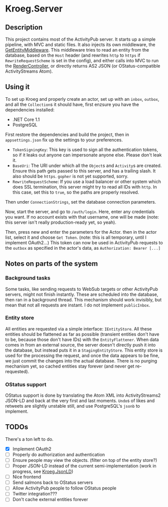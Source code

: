 # Kroeg.Server

## Description
This project contains most of the ActivityPub server. It starts up a simple pipeline, with MVC and static files. It also injects its own middleware, the [GetEntityMiddleware](Middleware/GetEntityMiddleware.cs).
This middleware tries to read an entity from the database, based on the `Host` header (and rewrites `http` to `https` if `RewriteRequestScheme` is set in the config), and either calls into MVC to run the [RenderController](Controllers/RenderController.cs), or directly returns AS2 JSON (or OStatus-compatible ActivityStreams Atom).

## Using it
To set up Kroeg and properly create an actor, set up with an `inbox`, `outbox`, and all the `Collection`s it should have, first enzsure you have the dependencies installed:

 - .NET Core 1.1
 - PostgreSQL

First restore the dependencies and build the project, then in `appsettings.json` fix up the settings to your preferences.

 - `TokenSigningKey`: This key is used to sign all the authentication tokens, so if it leaks out anyone can impersonate anyone else. Please don't leak it.
 - `BaseUri`: The URI under which all the `Object`s and `Activity`s are created. Ensure this path gets passed to this server, and has a trailing slash. It also should be `https`. `gopher` is not yet supported, sorry.
 - `RewriteRequestScheme`: If you use a load balancer or other system which does SSL termination, this server might try to read all IDs with `http`. In this case, set this to `true`, so the paths are properly resolved.

Then under `ConnectionStrings`, set the database connection parameters.

Now, start the server, and go to `/auth/login`. Here, enter any credentials you want. If no account exists with that username, one will be made (note: this server isn't really production-ready yet, so yeah).

Then, press new and enter the parameters for the Actor. then in the actor list, select it and choose `Get Token`. (note: this is all temporary, until I implement OAuth2...) This token can now be used in ActivityPub requests to the `outbox` as specified in the actor's data, as `Authorization: Bearer [...]`

## Notes on parts of the system
### Background tasks
Some tasks, like sending requests to WebSub targets or other ActivityPub servers, might not finish instantly. These are scheduled into the database, then ran in a background thread. This mechanism should work invisibly, but mean that not all requests are instant. I do not implement `publicInbox`.

### Entity store
All entities are requested via a simple interface: `IEntityStore`. All these entities should be flattened as far as possible (transient entities don't have to be, because those don't have IDs) with the `EntityFlattener`.
When data comes in from an external source, the server doesn't directly push it into the database, but instead puts it in a `StagingEntityStore`. This entity store is used for the processing the request, and once the data appears to be fine, we just commit the changes into the actual database. There is no purging mechanism yet, so cached entities stay forever (and never get re-requested).

### OStatus support
OStatus support is done by translating the Atom XML into ActivityStreams2 JSON-LD and back at the very first and last moments. `Undo`s of likes and retweets are slightly unstable still, and use PostgreSQL's `jsonb` to implement.

## TODOs
There's a ton left to do.

- [x] Implement OAuth2
- [ ] Properly do authorization and authentication
- [ ] Ensure people may view the objects. (filter on top of the entity store?)
- [ ] Proper JSON-LD instead of the current semi-implementation (work in progress, see [Kroeg.JsonLD](../Kroeg.JsonLD))
- [ ] Nice frontend
- [ ] Send salmons back to OStatus servers
- [ ] Allow ActivityPub people to follow OStatus people
- [ ] Twitter integration???
- [ ] Don't cache external entities forever